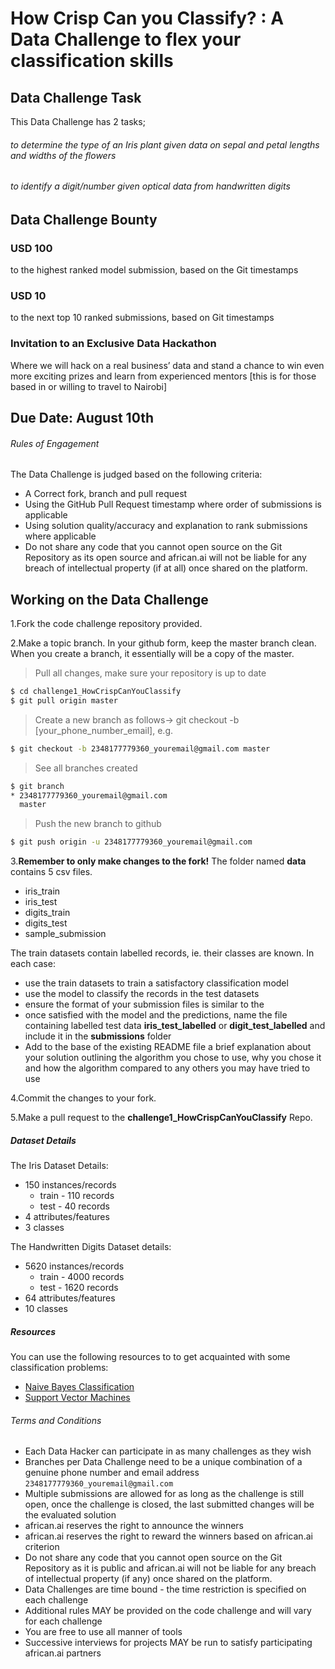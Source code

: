 # How Crisp Can you Classify? : A Data Challenge to flex your classification skills 

## Data Challenge Task
This Data Challenge has 2 tasks;
###### to determine the type of an Iris plant given data on sepal and petal lengths and widths of the flowers

###### to identify a digit/number given optical data from handwritten digits

## Data Challenge Bounty
### USD 100 
to the highest ranked model submission, based on the Git timestamps 
### USD 10 
to the next top 10 ranked submissions, based on Git timestamps
### Invitation to an Exclusive Data Hackathon 
Where we will hack on a real business’ data and stand a chance to win even more exciting prizes and learn from experienced mentors 
[this is for those based in or willing to travel to Nairobi]

## Due Date: August 10th

###### Rules of Engagement
The Data Challenge is judged based on the following criteria:
  - A Correct fork, branch and pull request
  - Using the GitHub Pull Request timestamp where order of submissions is applicable
  - Using solution quality/accuracy and explanation to rank submissions where applicable 
  - Do not share any code that you cannot open source on the Git Repository as its open source and african.ai will not be liable for any breach of intellectual property (if at all) once shared on the platform.

## Working on the Data Challenge
1.Fork the code challenge repository provided.

2.Make a topic branch. In your github form, keep the master branch clean. When you create a branch, it essentially will be a copy of the master.

>Pull all changes, make sure your repository is up to date

```sh
$ cd challenge1_HowCrispCanYouClassify
$ git pull origin master
```

>Create a new branch as follows-> git checkout -b [your_phone_number_email], e.g.

```sh
$ git checkout -b 2348177779360_youremail@gmail.com master
```

>See all branches created

```sh
$ git branch
* 2348177779360_youremail@gmail.com
  master
```

>Push the new branch to github

```sh
$ git push origin -u 2348177779360_youremail@gmail.com
```

3.**Remember to only make changes to the fork!**
The folder named **data** contains 5 csv files. 
* iris_train
* iris_test
* digits_train
* digits_test
* sample_submission

The train datasets contain labelled records, ie. their classes are known.
In each case:
* use the train datasets to train a satisfactory classification model
* use the model to classify the records in the test datasets
* ensure the format of your submission files is similar to the 
* once satisfied with the model and the predictions, name the file containing labelled test data **iris_test_labelled** or **digit_test_labelled** and include it in the **submissions** folder  
* Add to the base of the existing README file a brief explanation about your solution outlining the algorithm you chose to use, why you chose it and how the algorithm compared to any others you may have tried to use  

4.Commit the changes to your fork.

5.Make a pull request to the **challenge1_HowCrispCanYouClassify** Repo.


##### Dataset Details

The Iris Dataset Details:
* 150 instances/records
	* train - 110 records
	* test  - 40 records
* 4 attributes/features
* 3 classes

The Handwritten Digits Dataset details: 
* 5620 instances/records 
	* train - 4000 records
	* test  - 1620 records
* 64 attributes/features
* 10 classes

 
##### Resources
You can use the following resources to to get acquainted with some classification problems:
* [Naive Bayes Classification](https://github.com/jakevdp/PythonDataScienceHandbook/blob/master/notebooks/05.05-Naive-Bayes.ipynb)
* [Support Vector Machines](https://github.com/jakevdp/PythonDataScienceHandbook/blob/master/notebooks/05.07-Support-Vector-Machines.ipynb)

###### Terms and Conditions
  - Each Data Hacker can participate in as many challenges as they wish
  - Branches per Data Challenge need to be a unique combination of a genuine phone number and email address ```2348177779360_youremail@gmail.com```
  - Multiple submissions are allowed for as long as the challenge is still open, once the challenge is closed, the last submitted changes will be the evaluated solution
  - african.ai reserves the right to announce the winners
  - african.ai reserves the right to reward the winners based on african.ai criterion
  - Do not share any code that you cannot open source on the Git Repository as it is public and african.ai will not be liable for any breach of intellectual property (if any) once shared on the platform.
  - Data Challenges are time bound - the time restriction is specified on each challenge
  - Additional rules MAY be provided on the code challenge and will vary for each challenge
  - You are free to use all manner of tools
  - Successive interviews for projects MAY be run to satisfy participating african.ai partners

